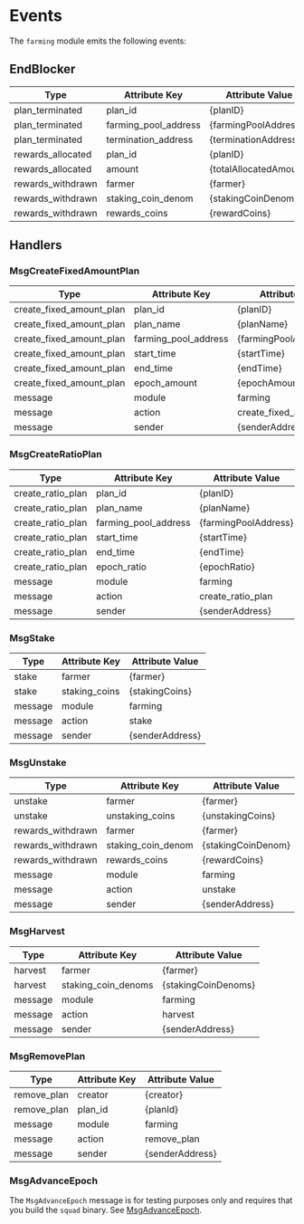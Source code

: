 <!-- order: 6 -->

# Events

The `farming` module emits the following events:

## EndBlocker

| Type              | Attribute Key        | Attribute Value        |
|-------------------|----------------------|------------------------|
| plan_terminated   | plan_id              | {planID}               |
| plan_terminated   | farming_pool_address | {farmingPoolAddress}   |
| plan_terminated   | termination_address  | {terminationAddress}   |
| rewards_allocated | plan_id              | {planID}               |
| rewards_allocated | amount               | {totalAllocatedAmount} |
| rewards_withdrawn | farmer               | {farmer}               |
| rewards_withdrawn | staking_coin_denom   | {stakingCoinDenom}     |
| rewards_withdrawn | rewards_coins        | {rewardCoins}          |

## Handlers

### MsgCreateFixedAmountPlan

| Type                     | Attribute Key        | Attribute Value          |
|--------------------------|----------------------|--------------------------|
| create_fixed_amount_plan | plan_id              | {planID}                 |
| create_fixed_amount_plan | plan_name            | {planName}               |
| create_fixed_amount_plan | farming_pool_address | {farmingPoolAddress}     |
| create_fixed_amount_plan | start_time           | {startTime}              |
| create_fixed_amount_plan | end_time             | {endTime}                |
| create_fixed_amount_plan | epoch_amount         | {epochAmount}            |
| message                  | module               | farming                  |
| message                  | action               | create_fixed_amount_plan |
| message                  | sender               | {senderAddress}          |

### MsgCreateRatioPlan

| Type              | Attribute Key        | Attribute Value      |
|-------------------|----------------------|----------------------|
| create_ratio_plan | plan_id              | {planID}             |
| create_ratio_plan | plan_name            | {planName}           |
| create_ratio_plan | farming_pool_address | {farmingPoolAddress} |
| create_ratio_plan | start_time           | {startTime}          |
| create_ratio_plan | end_time             | {endTime}            |
| create_ratio_plan | epoch_ratio          | {epochRatio}         |
| message           | module               | farming              |
| message           | action               | create_ratio_plan    |
| message           | sender               | {senderAddress}      |

### MsgStake

| Type    | Attribute Key | Attribute Value |
|---------|---------------|-----------------|
| stake   | farmer        | {farmer}        |
| stake   | staking_coins | {stakingCoins}  | 
| message | module        | farming         |
| message | action        | stake           |
| message | sender        | {senderAddress} |

### MsgUnstake

| Type              | Attribute Key      | Attribute Value    |
|-------------------|--------------------|--------------------|
| unstake           | farmer             | {farmer}           |
| unstake           | unstaking_coins    | {unstakingCoins}   |
| rewards_withdrawn | farmer             | {farmer}           |
| rewards_withdrawn | staking_coin_denom | {stakingCoinDenom} |
| rewards_withdrawn | rewards_coins      | {rewardCoins}      |
| message           | module             | farming            |
| message           | action             | unstake            |
| message           | sender             | {senderAddress}    |

### MsgHarvest

| Type    | Attribute Key       | Attribute Value     |
|---------|---------------------|---------------------|
| harvest | farmer              | {farmer}            |
| harvest | staking_coin_denoms | {stakingCoinDenoms} |
| message | module              | farming             |
| message | action              | harvest             |
| message | sender              | {senderAddress}     |

### MsgRemovePlan

| Type        | Attribute Key | Attribute Value |
|-------------|---------------|-----------------|
| remove_plan | creator       | {creator}       |
| remove_plan | plan_id       | {planId}        |
| message     | module        | farming         |
| message     | action        | remove_plan     |
| message     | sender        | {senderAddress} |

### MsgAdvanceEpoch

The `MsgAdvanceEpoch` message is for testing purposes only and requires that you build the `squad` binary. See [MsgAdvanceEpoch](04_messages.md#MsgAdvanceEpoch).
